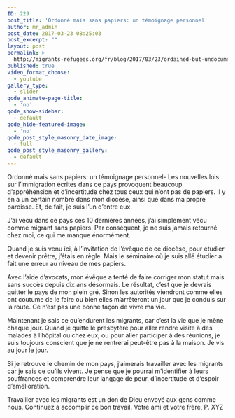 ```yaml
---
ID: 229
post_title: 'Ordonné mais sans papiers: un témoignage personnel'
author: mr_admin
post_date: 2017-03-23 08:25:03
post_excerpt: ""
layout: post
permalink: >
  http://migrants-refugees.org/fr/blog/2017/03/23/ordained-but-undocumented-a-personal-testimony/
published: true
video_format_choose:
  - youtube
gallery_type:
  - slider
qode_animate-page-title:
  - 'no'
qode_show-sidebar:
  - default
qode_hide-featured-image:
  - 'no'
qode_post_style_masonry_date_image:
  - full
qode_post_style_masonry_gallery:
  - default
---
```

Ordonné mais sans papiers: un témoignage personnel- Les nouvelles lois sur l’immigration écrites dans ce pays provoquent beaucoup d’appréhension et d’incertitude chez tous ceux qui n’ont pas de papiers. Il y en a un certain nombre dans mon diocèse, ainsi que dans ma propre paroisse. Et, de fait, je suis l’un d’entre eux.

J’ai vécu dans ce pays ces 10 dernières années, j’ai simplement vécu comme migrant sans papiers. Par conséquent, je ne suis jamais retourné chez moi, ce qui me manque énormément.

Quand je suis venu ici, à l’invitation de l’évêque de ce diocèse, pour étudier et devenir prêtre, j’étais en règle. Mais le séminaire où je suis allé étudier a fait une erreur au niveau de mes papiers.

Avec l’aide d’avocats, mon évêque a tenté de faire corriger mon statut mais sans succès depuis dix ans désormais. Le résultat, c’est que je devrais quitter le pays de mon plein gré. Sinon les autorités viendront comme elles ont coutume de le faire ou bien elles m’arrêteront un jour que je conduis sur la route. Ce n’est pas une bonne façon de vivre ma vie.

Maintenant je sais ce qu’endurent les migrants, car c’est la vie que je mène chaque jour. Quand je quitte le presbytère pour aller rendre visite à des malades à l’hôpital ou chez eux, ou pour aller participer à des réunions, je suis toujours conscient que je ne rentrerai peut-être pas à la maison. Je vis au jour le jour.

Si je retrouve le chemin de mon pays, j’aimerais travailler avec les migrants car je sais ce qu’ils vivent. Je pense que je pourrai m’identifier à leurs souffrances et comprendre leur langage de peur, d’incertitude et d’espoir d’amélioration.

Travailler avec les migrants est un don de Dieu envoyé aux gens comme nous. Continuez à accomplir ce bon travail. Votre ami et votre frère, P. XYZ